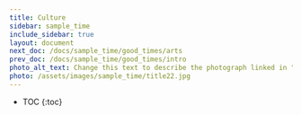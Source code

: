```yaml
---
title: Culture
sidebar: sample_time
include_sidebar: true
layout: document
next_doc: /docs/sample_time/good_times/arts
prev_doc: /docs/sample_time/good_times/intro
photo_alt_text: Change this text to describe the photograph linked in "photo".
photo: /assets/images/sample_time/title22.jpg
---
```


* TOC
{:toc}

